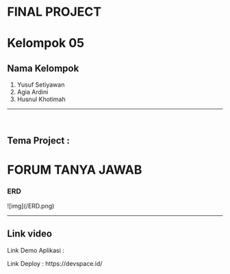# FINAL PROJECT

<h1>Kelompok 05</h1>
<h2>Nama Kelompok</h2>
<ol>
<li>Yusuf Setiyawan</li>
<li>Agia Ardini</li>
<li>Husnul Khotimah</li>
</ol>
<hr>
<br>
<h2>Tema Project : <h1>FORUM TANYA JAWAB</h2>
<h3>ERD</h3>
![img](/ERD.png)
<hr>
<h2>Link video</h2>
<p>Link Demo Aplikasi : </p>
<a>Link Deploy : https://devspace.id/  </a>
